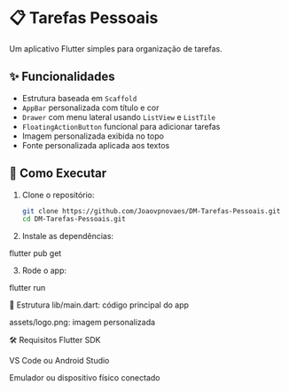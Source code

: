 # 📋 Tarefas Pessoais

Um aplicativo Flutter simples para organização de tarefas.

## ✨ Funcionalidades

- Estrutura baseada em `Scaffold`
- `AppBar` personalizada com título e cor
- `Drawer` com menu lateral usando `ListView` e `ListTile`
- `FloatingActionButton` funcional para adicionar tarefas
- Imagem personalizada exibida no topo
- Fonte personalizada aplicada aos textos

## 🚀 Como Executar

1. Clone o repositório:
   ```bash
   git clone https://github.com/Joaovpnovaes/DM-Tarefas-Pessoais.git
   cd DM-Tarefas-Pessoais.git

2. Instale as dependências:

flutter pub get

3. Rode o app:

flutter run


📁 Estrutura
lib/main.dart: código principal do app

assets/logo.png: imagem personalizada



🛠 Requisitos
Flutter SDK

VS Code ou Android Studio

Emulador ou dispositivo físico conectado

